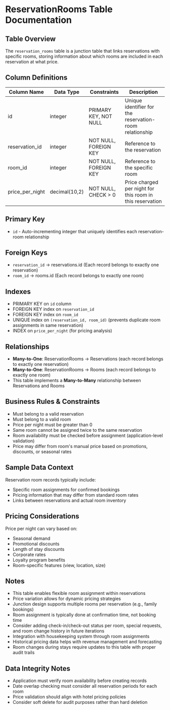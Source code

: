 # ReservationRooms Table Documentation

## Table Overview
The `reservation_rooms` table is a junction table that links reservations with specific rooms, storing information about which rooms are included in each reservation at what price.

## Column Definitions

| Column Name | Data Type | Constraints | Description |
|-------------|-----------|-------------|-------------|
| id | integer | PRIMARY KEY, NOT NULL | Unique identifier for the reservation-room relationship |
| reservation_id | integer | NOT NULL, FOREIGN KEY | Reference to the reservation |
| room_id | integer | NOT NULL, FOREIGN KEY | Reference to the specific room |
| price_per_night | decimal(10,2) | NOT NULL, CHECK > 0 | Price charged per night for this room in this reservation |

## Primary Key
- `id` - Auto-incrementing integer that uniquely identifies each reservation-room relationship

## Foreign Keys
- `reservation_id` → reservations.id (Each record belongs to exactly one reservation)
- `room_id` → rooms.id (Each record belongs to exactly one room)

## Indexes
- PRIMARY KEY on `id` column
- FOREIGN KEY index on `reservation_id`
- FOREIGN KEY index on `room_id`
- UNIQUE index on `(reservation_id, room_id)` (prevents duplicate room assignments in same reservation)
- INDEX on `price_per_night` (for pricing analysis)

## Relationships
- **Many-to-One**: ReservationRooms → Reservations (each record belongs to exactly one reservation)
- **Many-to-One**: ReservationRooms → Rooms (each record belongs to exactly one room)
- This table implements a **Many-to-Many** relationship between Reservations and Rooms

## Business Rules & Constraints
- Must belong to a valid reservation
- Must belong to a valid room
- Price per night must be greater than 0
- Same room cannot be assigned twice to the same reservation
- Room availability must be checked before assignment (application-level validation)
- Price may differ from room's manual price based on promotions, discounts, or seasonal rates

## Sample Data Context
Reservation room records typically include:
- Specific room assignments for confirmed bookings
- Pricing information that may differ from standard room rates
- Links between reservations and actual room inventory

## Pricing Considerations
Price per night can vary based on:
- Seasonal demand
- Promotional discounts
- Length of stay discounts
- Corporate rates
- Loyalty program benefits
- Room-specific features (view, location, size)

## Notes
- This table enables flexible room assignment within reservations
- Price variation allows for dynamic pricing strategies
- Junction design supports multiple rooms per reservation (e.g., family bookings)
- Room assignment is typically done at confirmation time, not booking time
- Consider adding check-in/check-out status per room, special requests, and room change history in future iterations
- Integration with housekeeping system through room assignments
- Historical pricing data helps with revenue management and forecasting
- Room changes during stays require updates to this table with proper audit trails

## Data Integrity Notes
- Application must verify room availability before creating records
- Date overlap checking must consider all reservation periods for each room
- Price validation should align with hotel pricing policies
- Consider soft delete for audit purposes rather than hard deletion